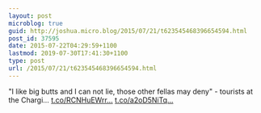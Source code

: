 ```yaml
---
layout: post
microblog: true
guid: http://joshua.micro.blog/2015/07/21/t623545468396654594.html
post_id: 37595
date: 2015-07-22T04:29:59+1100
lastmod: 2019-07-30T17:41:30+1100
type: post
url: /2015/07/21/t623545468396654594.html
---
```

"I like big butts and I can not lie, those other fellas may deny" - tourists at the Chargi… [t.co/RCNHuEWrr...](http://t.co/RCNHuEWrrk) [t.co/a2oD5NiTq...](http://t.co/a2oD5NiTqf)

